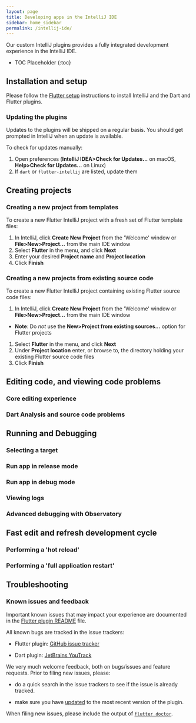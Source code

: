 ```yaml
---
layout: page
title: Developing apps in the IntelliJ IDE
sidebar: home_sidebar
permalink: /intellij-ide/
---
```


Our custom IntelliJ plugins provides a fully integrated development experience
in the IntelliJ IDE.

* TOC Placeholder
{:toc}

## Installation and setup

Please follow the [Flutter setup](/setup/) instructions to install IntelliJ and
the Dart and Flutter plugins.

### Updating the plugins<a name="updating"/>

Updates to the plugins will be shipped on a regular basis. You should get
prompted in IntelliJ when an update is available.

To check for updates manually:

1. Open preferences (**IntelliJ IDEA>Check for Updates...** on macOS, **Help>Check for Updates...** on Linux)
1. If `dart` or `flutter-intellij` are listed, update them

## Creating projects

### Creating a new project from templates

To create a new Flutter IntelliJ project with a fresh set of Flutter template
files:

1. In IntelliJ, click **Create New Project** from the 'Welcome' window or
**File>New>Project...** from the main IDE window
1. Select **Flutter** in the menu, and click **Next**
1. Enter your desired **Project name** and **Project location**
1. Click **Finish**

### Creating a new projects from existing source code

To create a new Flutter IntelliJ project containing existing Flutter source code
files:

1. In IntelliJ, click **Create New Project** from the 'Welcome' window or
**File>New>Project...** from the main IDE window
  - **Note**: Do *not* use the **New>Project from existing sources...** option for Flutter projects
1. Select **Flutter** in the menu, and click **Next**
1. Under **Project location** enter, or browse to, the directory holding your existing Flutter source code files
1. Click **Finish**

## Editing code, and viewing code problems

### Core editing experience

### Dart Analysis and source code problems

## Running and Debugging

### Selecting a target

### Run app in release mode

### Run app in debug mode

### Viewing logs

### Advanced debugging with Observatory

## Fast edit and refresh development cycle

### Performing a 'hot reload'

### Performing a 'full application restart'

## Troubleshooting

### Known issues and feedback

Important known issues that may impact your experience are documented in the
[Flutter plugin
README](https://github.com/flutter/flutter-intellij/blob/master/README.md) file.

All known bugs are tracked in the issue trackers:

  * Flutter plugin: [GitHub issue
   tracker](https://github.com/flutter/flutter-intellij/issues)

  * Dart plugin: [JetBrains
   YouTrack](https://youtrack.jetbrains.com/issues?q=%23dart%20%23Unresolved)

We very much welcome feedback, both on bugs/issues and feature requests. Prior
to filing new issues, please:

  * do a quick search in the issue trackers to see if the issue is already
   tracked.

  * make sure you have [updated](#updating) to the most recent version of the
   plugin.

When filing new issues, please include the output of [`flutter
doctor`](https://flutter.io/bug-reports/#provide-some-flutter-diagnostics).
